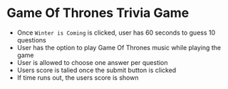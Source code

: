 # Game Of Thrones Trivia Game

* Once `Winter is Coming` is clicked, user has 60 seconds to guess 10 questions
* User has the option to play Game Of Thrones music while playing the game
* User is  allowed to choose one answer per question
* Users score is talied once the submit button is clicked
* If time runs out, the users score is shown
